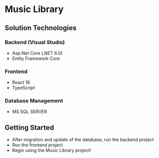 ﻿# Music Library

## Solution Technologies
### Backend (Visual Studio)
-  Asp.Net Core (.NET 6.0)
-  Entity Framework Core
### Frontend
-  React 18
-  TypeScript
### Database Management
-  MS SQL SERVER
## Getting Started
- After migration and update of the database, run the backend project
- Run the frontend project
- Begin using the Music Library project!
